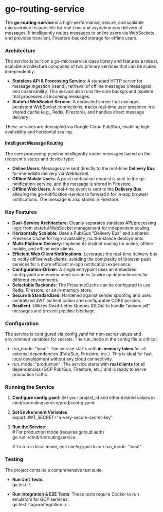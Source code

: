 # **go-routing-service**

The **go-routing-service** is a high-performance, secure, and scalable microservice responsible for real-time and asynchronous delivery of messages. It intelligently routes messages to online users via WebSockets and provides transient, Firestore-backed storage for offline users.

### **Architecture**

The service is built on a go-microservice-base library and features a robust, scalable architecture composed of two primary services that can be scaled independently.

* **Stateless API & Processing Service**: A standard HTTP server for message ingestion (/send), retrieval of offline messages (/messages), and observability. This service also runs the core background pipeline that processes all incoming messages.
* **Stateful WebSocket Service**: A dedicated server that manages persistent WebSocket connections, tracks real-time user presence in a shared cache (e.g., Redis, Firestore), and handles direct message delivery.

These services are decoupled via Google Cloud Pub/Sub, enabling high availability and horizontal scaling.

#### **Intelligent Message Routing**

The core processing pipeline intelligently routes messages based on the recipient's status and device type:

* **Online Users**: Messages are sent directly to the real-time **Delivery Bus** for immediate delivery via WebSocket.
* **Offline Mobile Users**: A push notification request is sent to the go-notification-service, and the message is stored in Firestore.
* **Offline Web Users**: A real-time event is sent to the **Delivery Bus**, allowing the go-notification-service to forward it for in-app browser notifications. The message is also stored in Firestore.

### **Key Features**

* **Dual-Service Architecture**: Cleanly separates stateless API/processing logic from stateful WebSocket management for independent scaling.
* **Horizontally Scalable**: Uses a Pub/Sub "Delivery Bus" and a shared Presence Cache for high-availability, multi-instance deployments.
* **Multi-Platform Delivery**: Implements distinct routing for online, offline mobile, and offline web clients.
* **Efficient Web Client Notifications**: Leverages the real-time delivery bus to notify offline web clients, avoiding the complexity of browser push services for a more efficient in-app notification experience.
* **Configuration-Driven**: A single entrypoint uses an embedded config.yaml and environment variables to wire up dependencies for different environments.
* **Selectable Backends**: The PresenceCache can be configured to use Redis, Firestore, or an in-memory store.
* **Secure & Standardized**: Hardened against sender spoofing and uses centralized JWT authentication and configurable CORS policies.
* **Resilient**: Utilizes Dead-Letter Queues (DLQs) to handle "poison pill" messages and prevent pipeline blockage.

### **Configuration**

The service is configured via config.yaml for non-secret values and environment variables for secrets. The run\_mode in the config file is critical:

* run\_mode: "local": The service starts with **in-memory fakes** for all external dependencies (Pub/Sub, Firestore, etc.). This is ideal for fast, local development without any cloud connectivity.
* run\_mode: "production": The service starts with **real clients** for all dependencies (GCP Pub/Sub, Firestore, etc.) and is ready to serve production traffic.

### **Running the Service**

1. **Configure config.yaml**: Set your project\_id and other desired values in cmd/runroutingservice/prod/config.yaml.
2. **Set Environment Variables**:  
   export JWT\_SECRET="a-very-secure-secret-key"

3. **Run the Service**:  
   \# For production mode (requires gcloud auth)  
   go run ./cmd/runroutingservice

   \# To run in local mode, edit config.yaml to set run\_mode: "local"

### **Testing**

The project contains a comprehensive test suite.

* **Run Unit Tests**:  
  go test ./...

* **Run Integration & E2E Tests**: These tests require Docker to run emulators for GCP services.  
  go test \-tags=integration ./...  
